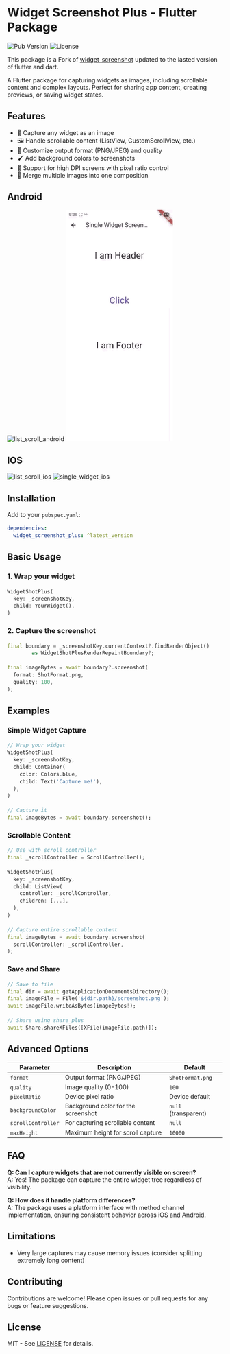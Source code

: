 # Widget Screenshot Plus - Flutter Package

![Pub Version](https://img.shields.io/pub/v/widget_screenshot_plus)
![License](https://img.shields.io/badge/license-MIT-blue)

This package is a Fork of [widget_screenshot](https://pub.dev/packages/widget_screenshot)
updated to the lasted version of flutter and dart.

A Flutter package for capturing widgets as images, 
including scrollable content and complex layouts. Perfect for sharing app content, creating previews, 
or saving widget states.

## Features

- 📸 Capture any widget as an image
- 🖼️ Handle scrollable content (ListView, CustomScrollView, etc.)
- 🎨 Customize output format (PNG/JPEG) and quality
- 🖌️ Add background colors to screenshots
- 📱 Support for high DPI screens with pixel ratio control
- 🧩 Merge multiple images into one composition

## Android
<div style="display: flex; flex-wrap: wrap; gap: 20px;">
  <div>
    <img src="https://github.com/camilo1498/widget_screenshot_plus/blob/master/media_doc/list_scroll_android.gif?raw=true" width="250" alt="list_scroll_android">
    <img src="https://github.com/camilo1498/widget_screenshot_plus/blob/master/media_doc/single_widget_android.gif?raw=true" width="250" alt="single_widget_android">
  </div>
</div>

## IOS
<div style="display: flex; flex-wrap: wrap; gap: 20px;">
  <div>
    <img src="https://github.com/camilo1498/widget_screenshot_plus/blob/master/media_doc/list_scroll_ios.gif?raw=true" width="250" alt="list_scroll_ios">
    <img src="https://github.com/camilo1498/widget_screenshot_plus/blob/master/media_doc/single_widget_ios.gif?raw=true" width="250" alt="single_widget_ios">
  </div>
</div>

## Installation

Add to your `pubspec.yaml`:

```yaml
dependencies:
  widget_screenshot_plus: ^latest_version
```

## Basic Usage

### 1. Wrap your widget

```dart
WidgetShotPlus(
  key: _screenshotKey,
  child: YourWidget(),
)
```

### 2. Capture the screenshot

```dart
final boundary = _screenshotKey.currentContext?.findRenderObject()
        as WidgetShotPlusRenderRepaintBoundary?;

final imageBytes = await boundary?.screenshot(
  format: ShotFormat.png,
  quality: 100,
);
```

## Examples

### Simple Widget Capture

```dart
// Wrap your widget
WidgetShotPlus(
  key: _screenshotKey,
  child: Container(
    color: Colors.blue,
    child: Text('Capture me!'),
  ),
)

// Capture it
final imageBytes = await boundary.screenshot();
```

### Scrollable Content

```dart
// Use with scroll controller
final _scrollController = ScrollController();

WidgetShotPlus(
  key: _screenshotKey,
  child: ListView(
    controller: _scrollController,
    children: [...],
  ),
)

// Capture entire scrollable content
final imageBytes = await boundary.screenshot(
  scrollController: _scrollController,
);
```

### Save and Share

```dart
// Save to file
final dir = await getApplicationDocumentsDirectory();
final imageFile = File('${dir.path}/screenshot.png');
await imageFile.writeAsBytes(imageBytes!);

// Share using share_plus
await Share.shareXFiles([XFile(imageFile.path)]);
```

## Advanced Options

| Parameter         | Description                          | Default       |
|-------------------|--------------------------------------|---------------|
| `format`          | Output format (PNG/JPEG)             | `ShotFormat.png` |
| `quality`         | Image quality (0-100)                | `100`         |
| `pixelRatio`      | Device pixel ratio                   | Device default|
| `backgroundColor` | Background color for the screenshot  | `null` (transparent) |
| `scrollController`| For capturing scrollable content     | `null`        |
| `maxHeight`       | Maximum height for scroll capture    | `10000`       |

## FAQ

**Q: Can I capture widgets that are not currently visible on screen?**  
A: Yes! The package can capture the entire widget tree regardless of visibility.

**Q: How does it handle platform differences?**  
A: The package uses a platform interface with method channel implementation, ensuring consistent behavior across iOS and Android.


## Limitations

- Very large captures may cause memory issues (consider splitting extremely long content)

## Contributing

Contributions are welcome! Please open issues or pull requests for any bugs or feature suggestions.

## License

MIT - See [LICENSE](LICENSE) for details.